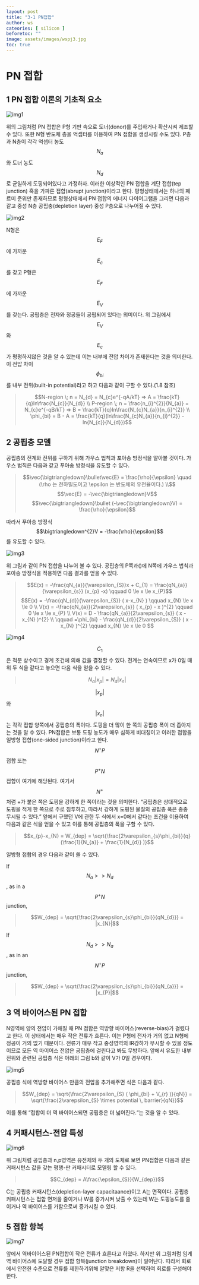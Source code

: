 ```yaml
---
layout: post
title: "3-1 PN접합"
author: ws
cateories: [ silicon ]
beforetoc: ""
image: assets/images/wspj3.jpg
toc: true
---
```


# PN 접합

## 1 PN 접합 이론의 기초적 요소

![img1](/images/ws_3/1.png)

 위의 그림처럼 PN 접합은 P형 기판 속으로 도너(donor)를 주입하거나 확산시켜 제조할수 있다. 또한 N형 반도체 층을 억셉터를 이용하여 PN 접합을 생성시킬 수도 있다. P층과 N층이 각각 억셉터 농도 $$N_{a}$$와 도너 농도 $$N_{d}$$로 균일하게 도핑되어있다고 가정하자. 이러한 이상적인 PN 접합을 계단 접합(tep junction) 혹을 가파른 접합(abrupt junction)이라고 한다. 평형상태에서는 하나의 페르미 준위만 존재하므로 평형상태에서 PN 접합의 에너지 다이어그램을 그리면 다음과 같고 중성 N층 공핍충(depletion layer) 중성 P층으로 나누어질 수 있다.

![img2](/images/ws_3/2.png) 

 N형은 $$E_{F}$$에 가까운 $$E_{c}$$를 갖고 P형은 $$E_{F}$$에 가까운 $$E_{V}$$를 갖는다. 공핍층은 전자와 정공들이 공핍되어 있다는 의미이다. 위 그림에서 $$E_{V}$$와 $$E_{c}$$가 평평하지않은 것을 알 수 있는데 이는 내부에 전압 차이가 존재한다는 것을 의미한다. 이 전압 차이$$\phi_{bi}$$를 내부 전위(built-in potential)라고 하고 다음과 같이 구할 수 있다.(1.8 참조)
> $$N-region \; n = N_{d} = N_{c}e^{-qA/kT} => A = \frac{kT}{q}ln\frac{N_{c}}{N_{d}} \\
P-region \; n = \frac{n_{i}^{2}}{N_{a}} = N_{c}e^{-qB/kT} => B = \frac{kT}{q}ln\frac{N_{c}N_{a}}{n_{i}^{2}} \\
\phi_{bi} = B - A = \frac{kT}{q}(ln\frac{N_{c}N_{a}}{n_{i}^{2}} - ln{N_{c}}{N_{d}})$$

## 2 공핍층 모델
공핍층의 전계와 전위를 구하기 위해 가우스 법칙과 포아송 방정식을 알아볼 것이다. 가우스 법칙은 다음과 같고 푸아송 방정식을 유도할 수 있다. 
> $$\vec{\bigtriangledown}\bullet\vec{E} = \frac{\rho}{\epsilon} \quad (\rho 는 전하밀도이고 \epsilon 는 반도체의 유전율이다.) \\$$
$$\vec{E} = -\vec{\bigtriangledown}V$$
$$\vec{\bigtriangledown}\bullet (-\vec{\bigtriangledown}V) = \frac{\rho}{\epsilon}$$

따라서 푸아송 방정식 $$\bigtriangledown^{2}V = -\frac{\rho}{\epsilon}$$를 유도할 수 있다.

![img3](/images/ws_3/4.png) 


위 그림과 같이 PN 접합을 나누어 볼 수 있다. 공핍층의 P쪽과()에 N쪽에 가우스 법칙과 포아송 방정식을 적용하면 다음 결과를 얻을 수 있다.

> $$E(x) = -\frac{qN_{a}}{\varepsilon_{S}}x + C_{1} = \frac{qN_{a}}{\varepsilon_{s}} (x_{p} -x) \qquad 0 \le x \le x_{P}$$
$$E(x) = -\frac{qN_{d}}{\varepsilon_{S}} ( x-x_{N} ) \qquad x_{N} \le x \le 0 \\
V(x) = -\frac{qN_{a}}{2\varepsilon_{s}} ( x_{p} - x )^{2} \qquad 0 \le x \le x_{P} \\
V(x) = D - \frac{qN_{a}}{2\varepsilon_{s}} ( x - x_{N} )^{2} \\
\qquad  =\phi_{bi} - \frac{qN_{d}}{2\varepsilon_{S}} ( x - x_{N} )^{2} \qquad x_{N} \le x \le 0 $$

![img4](/images/ws_3/9.png) 

$$C_{1}$$은 적분 상수이고 경계 조건에 의해 값을 결정할 수 있다.
전계는 연속이므로 x가 0일 때 위 두 식을 같다고 놓으면 다음 식을 얻을 수 있다.

> $$N_{a}|x_{p}| = N_{d}|x_{n}|$$
 
$$|x_{p}|$$와 $$|x_{n}|$$는 각각 접합 양쪽에서 공핍층의 폭이다. 도핑을 더 많이 한 쪽의 공핍층 폭이 더 좁아지는 것을 알 수 있다. PN접합은 보통 도핑 농도가 매우 심하게 비대칭이고 이러한 접합을 일방형 접합(one-sided junction)이라고 한다. $$N^{+}P$$접합 또는 $$P^{+}N$$접합이 여기에 해당된다. 여기서 $$N^{+}$$처럼 +가 붙은 쪽은 도핑을 강하게 한 쪽이라는 것을 의미한다. “공핍층은 상대적으로 도핑을 적게 한 쪽으로 주로 침투하고, 따라서 강하게 도핑된 물질의 공핍층 폭은 종종 무시될 수 있다.”
앞에서 구했던 V에 관한 두 식에서 x=0에서 같다는 조건을 이용하여 다음과 같은 식을 얻을 수 있고 이를 통해 공핍층의 폭을 구할 수 있다.

> $$x_{p}-x_{N} = W_{dep} = \sqrt{\frac{2\varepsilon_{s}\phi_{bi}}{q} (\frac{1}{N_{a}} + \frac{1}{N_{d}} )}$$

일방형 접합의 경우 다음과 같이 쓸 수 있다.

If $$N_{a} >> N_{d}$$, as in a $$P^{+}N$$junction,
> $$W_{dep} = \sqrt{\frac{2\varepsilon_{s}\phi_{bi}}{qN_{d}}} = |x_{N}|$$

If $$N_{d} >> N_{a}$$, as in an $$N^{+}P$$junction,
> $$W_{dep} = \sqrt{\frac{2\varepsilon_{s}\phi_{bi}}{qN_{a}}} = |x_{P}|$$




## 3 역 바이어스된 PN 접합
N영역에 양의 전압이 가해질 때 PN 접합은 역방향 바이어스(reverse-bias)가 걸렸다고 한다. 이 상태에서는 매우 작은 전류가 흐른다. 이는 P형에 전자가 거의 없고 N형에 정공이 거의 없기 때문이다. 전류가 매우 작고 중성영역의 IR강하가 무시할 수 있을 정도이므로 모든 역 마이어스 전압은 공핍층에 걸린다고 봐도 무방하다.
앞에서 유도한 내부전위와 관련된 공핍층 식은 아래의 그림 b와 같이 V가 0일 경우이다.

![img5](/images/ws_3/13.png) 

공핍층 식에 역방향 바이어스 만큼의 전압을 추가해주면 식은 다음과 같다.

> $$W_{dep} = \sqrt{\frac{2\varepsilon_{S} ( \phi_{bi} + V_{r} )}{qN}} = \sqrt{\frac{2\varepsilon_{S} \times potential \, barrier}{qN}}$$

이를 통해 “접합이 더 역 바이어스되면 공핍층은 더 넓어진다.“는 것을 알 수 있다.

## 4 커패시턴스-전압 특성

![img6](/images/ws_3/15.png) 

위 그림처럼 공핍층과 n,p영역은 유전체와 두 개의 도체로 보면 PN접합은 다음과 같은 커패시턴스 값을 갖는 평행-판 커패시터로 모델링 할 수 있다.

> $$C_{dep} = A\frac{\epsilon_{S}}{W_{dep}}$$

C는 공핍층 커패시턴스(depletion-layer capacitaance)이고 A는 면적이다. 공핍층 커패시턴스는 접합 면저을 줄이거나 W를 증가시켜 낮출 수 있는데 W는 도핑농도를 줄이거나 역 바이어스를 가함으로써 증가시킬 수 있다.

## 5 접합 항복

![img7](/images/ws_3/16.png) 

앞에서 역바이어스된 PN접합이 작은 전류가 흐른다고 하였다. 하지만 위 그림처럼 임계 역 바이어스에 도달할 경우 접합 항복(junction breakdown)이 일어난다. 따라서 회로에서 안전한 수준으로 전류를 제한하기위해 알맞은 저항 R을 선택하여 회로를 구성해야 한다.


